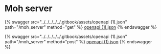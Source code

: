 # Moh server

{% swagger src="../../../../../.gitbook/assets/openapi (1).json" path="/moh_server" method="get" %}
[openapi (1).json](<../../../../../.gitbook/assets/openapi (1).json>)
{% endswagger %}

{% swagger src="../../../../../.gitbook/assets/openapi (1).json" path="/moh_server" method="post" %}
[openapi (1).json](<../../../../../.gitbook/assets/openapi (1).json>)
{% endswagger %}
